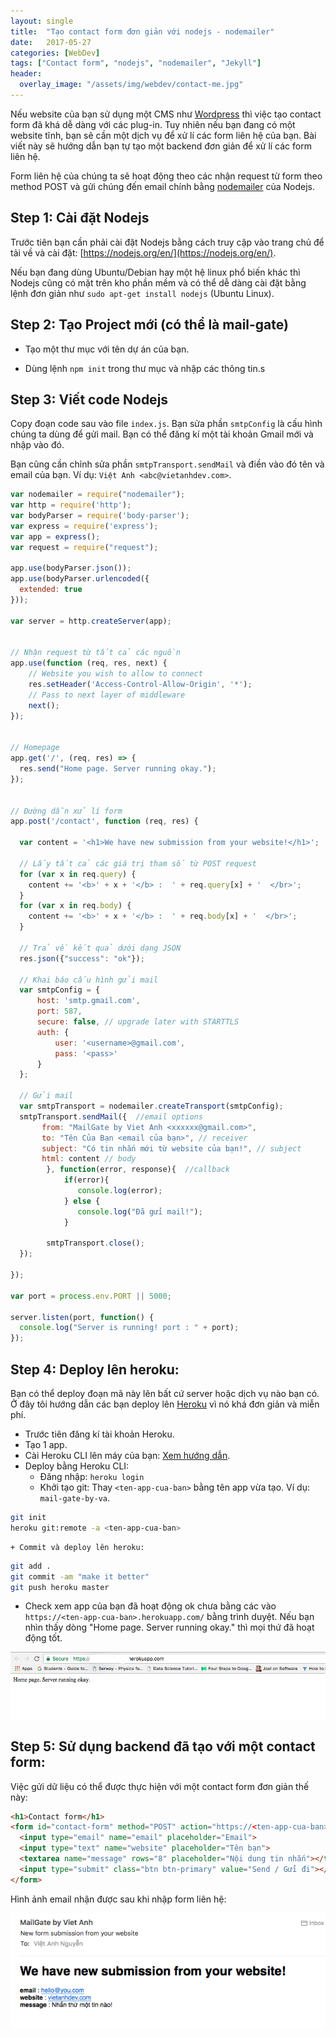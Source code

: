 ```yaml
---
layout: single
title:  "Tạo contact form đơn giản với nodejs - nodemailer"
date:   2017-05-27
categories: [WebDev]
tags: ["Contact form", "nodejs", "nodemailer", "Jekyll"]
header:
  overlay_image: "/assets/img/webdev/contact-me.jpg"
---
```


Nếu website của bạn sử dụng một CMS như [Wordpress](https://wordpress.org/) thì việc tạo contact form đã khá dễ dàng với các plug-in. Tuy nhiên nếu bạn đang có một website tĩnh, bạn sẽ cần một dịch vụ để xử lí các form liên hệ của bạn. Bài viết này sẽ hướng dẫn bạn tự tạo một backend đơn giản để xử lí các form liên hệ.

Form liên hệ của chúng ta sẽ hoạt động theo các nhận request từ  form theo method POST và gửi chúng đến email chính bằng [nodemailer](https://nodemailer.com/about/) của Nodejs.

## Step 1: Cài đặt Nodejs

Trước tiên bạn cần phải cài đặt Nodejs bằng cách truy cập vào trang chủ để tải về và cài đặt: [https://nodejs.org/en/](https://nodejs.org/en/).

Nếu bạn đang dùng Ubuntu/Debian hay một hệ linux phổ biến khác thì Nodejs cũng có mặt trên kho phần mềm và có thể dễ dàng cài đặt bằng lệnh đơn giản như `sudo apt-get install nodejs` (Ubuntu Linux).

## Step 2: Tạo Project mới (có thể là mail-gate)

- Tạo một thư mục với tên dự án của bạn.

- Dùng lệnh `npm init` trong thư mục và nhập các thông tin.s

## Step 3: Viết code Nodejs

Copy đoạn code sau vào file `index.js`. Bạn sửa phần `smtpConfig` là cấu hình chúng ta dùng để gửi mail. Bạn có thể đăng kí một tài khoản Gmail mới và nhập vào đó.

Bạn cũng cần chỉnh sửa phần `smtpTransport.sendMail` và điền vào đó tên và email của bạn. Ví dụ: `Việt Anh <abc@vietanhdev.com>`.

~~~javascript
var nodemailer = require("nodemailer");
var http = require('http');
var bodyParser = require('body-parser');
var express = require('express');
var app = express();
var request = require("request");

app.use(bodyParser.json());
app.use(bodyParser.urlencoded({
  extended: true
}));

var server = http.createServer(app);


// Nhận request từ tất cả các nguồn
app.use(function (req, res, next) {
    // Website you wish to allow to connect
    res.setHeader('Access-Control-Allow-Origin', '*');
    // Pass to next layer of middleware
    next();
});


// Homepage
app.get('/', (req, res) => {
  res.send("Home page. Server running okay.");
});


// Đường dẫn xử lí form
app.post('/contact', function (req, res) {
  
  var content = '<h1>We have new submission from your website!</h1>';

  // Lấy tất cả các giá trị tham số từ POST request
  for (var x in req.query) {
    content += '<b>' + x + '</b> :  ' + req.query[x] + '  </br>';
  }
  for (var x in req.body) {
    content += '<b>' + x + '</b> :  ' + req.body[x] + '  </br>';
  }

  // Trả về kết quả dưới dạng JSON
  res.json({"success": "ok"});

  // Khai báo cấu hình gửi mail
  var smtpConfig = {
      host: 'smtp.gmail.com',
      port: 587,
      secure: false, // upgrade later with STARTTLS
      auth: {
          user: '<username>@gmail.com',
          pass: '<pass>'
      }
  };

  // Gửi mail
  var smtpTransport = nodemailer.createTransport(smtpConfig);
  smtpTransport.sendMail({  //email options
       from: "MailGate by Viet Anh <xxxxxx@gmail.com>",
       to: "Tên Của Bạn <email của bạn>", // receiver
       subject: "Có tin nhắn mới từ website của bạn!", // subject
       html: content // body
        }, function(error, response){  //callback
            if(error){
               console.log(error);
            } else {
               console.log("Đã gửi mail!");
            }

        smtpTransport.close(); 
  });

});

var port = process.env.PORT || 5000;

server.listen(port, function() {
  console.log("Server is running! port : " + port);
});
~~~

## Step 4: Deploy lên heroku:

Bạn có thể deploy đoạn mã này lên bất cứ server hoặc dịch vụ nào bạn có. Ở đây tôi hướng dẫn các bạn deploy lên [Heroku](https://heroku.com) vì nó khá đơn giản và miễn phí.

- Trước tiên đăng kí tài khoản Heroku.
- Tạo 1 app.
- Cài Heroku CLI lên máy của bạn: [Xem hướng dẫn](https://devcenter.heroku.com/articles/heroku-cli).
- Deploy bằng Heroku CLI:
    + Đăng nhập: `heroku login`
    + Khởi tạo git: Thay `<ten-app-cua-ban>`  bằng tên app vừa tạo. Ví dụ: `mail-gate-by-va`.
~~~bash
git init
heroku git:remote -a <ten-app-cua-ban>
~~~
    + Commit và deploy lên heroku:
~~~bash
git add .
git commit -am "make it better"
git push heroku master
~~~
- Check xem app của bạn đã hoạt động ok chưa bằng các vào `https://<ten-app-cua-ban>.herokuapp.com/` bằng trình duyệt. Nếu bạn nhìn thấy dòng "Home page. Server running okay." thì mọi thứ đã hoạt động tốt.

![Hompage running okay](/assets/img/webdev/homepage-running-ok.png)

## Step 5: Sử dụng backend đã tạo với một contact form:

Việc gửi dữ liệu có thể được thực hiện với một contact form đơn giản thế này:

~~~html
<h1>Contact form</h1>
<form id="contact-form" method="POST" action="https://<ten-app-cua-ban>.herokuapp.com/contact">
  <input type="email" name="email" placeholder="Email">
  <input type="text" name="website" placeholder="Tên bạn">
  <textarea name="message" rows="8" placeholder="Nội dung tin nhắn"></textarea>
  <input type="submit" class="btn btn-primary" value="Send / Gửi đi"></input>
</form>
~~~

Hình ảnh email nhận được sau khi nhập form liên hệ:

![Mail Gate by Viet Anh](/assets/img/webdev/mail-gate-sent-mail.png)


